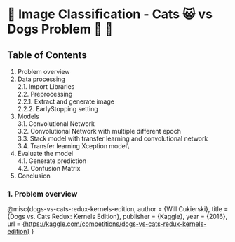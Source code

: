 # 🌟 Image Classification - Cats 😺 vs Dogs Problem 🐶 🌟



## Table of Contents

1. Problem overview
2. Data processing\
   2.1. Import Libraries\
   2.2. Preprocessing\
        2.2.1. Extract and generate image\
        2.2.2. EarlyStopping setting
3. Models\
   3.1. Convolutional Network\
   3.2. Convolutional Network with multiple different epoch\
   3.3. Stack model with transfer learning and convolutional network\
   3.4. Transfer learning Xception model\
4. Evaluate the model\
   4.1. Generate prediction\
   4.2. Confusion Matrix
5. Conclusion



### 1. Problem overview 

@misc{dogs-vs-cats-redux-kernels-edition,
    author = {Will Cukierski},
    title = {Dogs vs. Cats Redux: Kernels Edition},
    publisher = {Kaggle},
    year = {2016},
    url = {https://kaggle.com/competitions/dogs-vs-cats-redux-kernels-edition}
}
